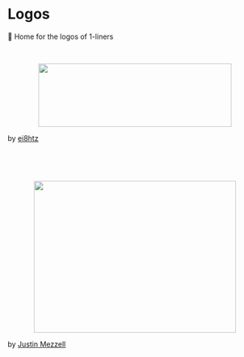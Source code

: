 # Logos
:house_with_garden: Home for the logos of 1-liners

&nbsp;

<p align="center"><img src="https://cdn.rawgit.com/1-liners/Logos/master/logo.png" width="382px" height="125px" /></p>

by [ei8htz](https://www.fiverr.com/ei8htz)

&nbsp;


&nbsp;

<p align="center"><img src="https://cdn.rawgit.com/1-liners/Logos/master/swissknife.gif" width="400px" height="300px" /></p>

by [Justin Mezzell](http://justinmezzell.tumblr.com/)

&nbsp;
